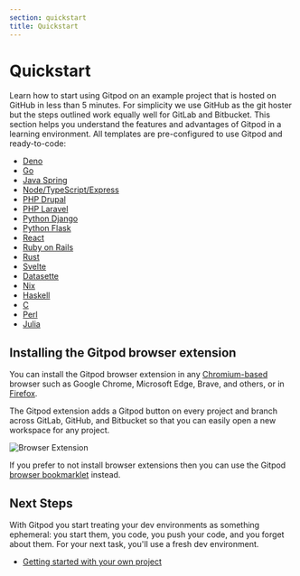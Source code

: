 ```yaml
---
section: quickstart
title: Quickstart
---
```


<script context="module">
  export const prerender = true;
</script>

# Quickstart

Learn how to start using Gitpod on an example project that is hosted on GitHub in less than 5 minutes. For simplicity we use GitHub as the git hoster but the steps outlined work equally well for GitLab and Bitbucket. This section helps you understand the features and advantages of Gitpod in a learning environment. All templates are pre-configured to use Gitpod and ready-to-code:

- [Deno](/docs/quickstart/deno)
- [Go](/docs/quickstart/go)
- [Java Spring](/docs/quickstart/java)
- [Node/TypeScript/Express](/docs/quickstart/typescript)
- [PHP Drupal](/docs/quickstart/drupal)
- [PHP Laravel](/docs/quickstart/laravel)
- [Python Django](/docs/quickstart/python)
- [Python Flask](/docs/quickstart/flask)
- [React](/docs/quickstart/react)
- [Ruby on Rails](/docs/quickstart/ruby-on-rails)
- [Rust](/docs/quickstart/rust)
- [Svelte](/docs/quickstart/svelte)
- [Datasette](/docs/quickstart/datasette)
- [Nix](/docs/quickstart/nix)
- [Haskell](/docs/quickstart/haskell)
- [C](/docs/quickstart/c)
- [Perl](/docs/quickstart/perl)
- [Julia](/docs/quickstart/julia)

## Installing the Gitpod browser extension

You can install the Gitpod browser extension in any [Chromium-based](https://chrome.google.com/webstore/detail/gitpod-online-ide/dodmmooeoklaejobgleioelladacbeki) browser such as Google Chrome, Microsoft Edge, Brave, and others, or in [Firefox](https://addons.mozilla.org/firefox/addon/gitpod/).

The Gitpod extension adds a Gitpod button on every project and branch across GitLab, GitHub, and Bitbucket so that you can easily open a new workspace for any project.

![Browser Extension](../../../static/images/docs/browser-extension-lense.png)

If you prefer to not install browser extensions then you can use the Gitpod [browser bookmarklet](/docs/browser-bookmarklet) instead.

## Next Steps

With Gitpod you start treating your dev environments as something ephemeral: you start them, you code, you push your code, and you forget about them. For your next task, you'll use a fresh dev environment.

- [Getting started with your own project](/docs/getting-started)
